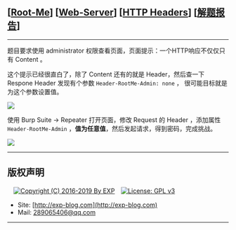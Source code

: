 ## [[Root-Me](https://www.root-me.org/)] [[Web-Server](https://www.root-me.org/en/Challenges/Web-Server/)] [[HTTP Headers](https://www.root-me.org/en/Challenges/Web-Server/HTTP-Headers)] [[解题报告](http://exp-blog.com/2019/01/13/pid-2968/)]

------

题目要求使用 administrator 权限查看页面，页面提示：一个HTTP响应不仅仅只有 Content 。

这个提示已经很直白了，除了 Content 还有的就是 Header，然后查一下 Respone Header 发现有个参数 `Header-RootMe-Admin: none` ， 很可能目标就是为这个参数设置值。

![](https://github.com/lyy289065406/CTF-Solving-Reports/blob/master/rootme/Web-Server/%5B09%5D%20%5B15P%5D%20HTTP%20Headers/imgs/01.png)

使用 Burp Suite -> Repeater 打开页面，修改 Request 的 Header ，添加属性 `Header-RootMe-Admin` ，**值为任意值**，然后发起请求，得到密码，完成挑战。

![](https://github.com/lyy289065406/CTF-Solving-Reports/blob/master/rootme/Web-Server/%5B09%5D%20%5B15P%5D%20HTTP%20Headers/imgs/02.png)

------

## 版权声明

　[![Copyright (C) 2016-2019 By EXP](https://img.shields.io/badge/Copyright%20(C)-2016~2019%20By%20EXP-blue.svg)](http://exp-blog.com)　[![License: GPL v3](https://img.shields.io/badge/License-GPL%20v3-blue.svg)](https://www.gnu.org/licenses/gpl-3.0)
  

- Site: [http://exp-blog.com](http://exp-blog.com) 
- Mail: <a href="mailto:289065406@qq.com?subject=[EXP's Github]%20Your%20Question%20（请写下您的疑问）&amp;body=What%20can%20I%20help%20you?%20（需要我提供什么帮助吗？）">289065406@qq.com</a>


------
